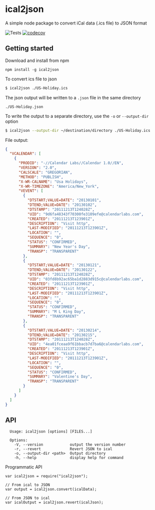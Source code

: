 # ical2json

A simple node package to convert iCal data (.ics file) to JSON format

![Tests](https://github.com/adrianlee44/ical2json/workflows/Tests/badge.svg)
[![codecov](https://codecov.io/gh/adrianlee44/ical2json/graph/badge.svg?token=SIFGIFEB7T)](https://codecov.io/gh/adrianlee44/ical2json)

## Getting started

Download and install from npm

```
npm install -g ical2json
```

To convert ics file to json

```sh
$ ical2json ./US-Holiday.ics
```

The json output will be written to a `.json` file in the same directory

```
./US-Holiday.json
```

To write the output to a separate directory, use the `-o` or `--output-dir` option

```sh
$ ical2json --output-dir ~/destination/directory ./US-Holiday.ics
```

File output:

```json
{
  "VCALENDAR": [
    {
      "PRODID": "-//Calendar Labs//Calendar 1.0//EN",
      "VERSION": "2.0",
      "CALSCALE": "GREGORIAN",
      "METHOD": "PUBLISH",
      "X-WR-CALNAME": "Usa Holidays",
      "X-WR-TIMEZONE": "America/New_York",
      "VEVENT": [
        {
          "DTSTART;VALUE=DATE": "20130101",
          "DTEND;VALUE=DATE": "20130102",
          "DTSTAMP": "20111213T124028Z",
          "UID": "9d6fa48343f70300fe3109efe@calendarlabs.com",
          "CREATED": "20111213T123901Z",
          "DESCRIPTION": "Visit http",
          "LAST-MODIFIED": "20111213T123901Z",
          "LOCATION": "",
          "SEQUENCE": "0",
          "STATUS": "CONFIRMED",
          "SUMMARY": "New Year's Day",
          "TRANSP": "TRANSPARENT"
        },
        {
          "DTSTART;VALUE=DATE": "20130121",
          "DTEND;VALUE=DATE": "20130122",
          "DTSTAMP": "20111213T124028Z",
          "UID": "03fd8b92ac65ba1d2883d915c@calendarlabs.com",
          "CREATED": "20111213T123901Z",
          "DESCRIPTION": "Visit http",
          "LAST-MODIFIED": "20111213T123901Z",
          "LOCATION": "",
          "SEQUENCE": "0",
          "STATUS": "CONFIRMED",
          "SUMMARY": "M L King Day",
          "TRANSP": "TRANSPARENT"
        },
        {
          "DTSTART;VALUE=DATE": "20130214",
          "DTEND;VALUE=DATE": "20130215",
          "DTSTAMP": "20111213T124028Z",
          "UID": "4ea01fceaa9f61bbacb7d7ba6@calendarlabs.com",
          "CREATED": "20111213T123901Z",
          "DESCRIPTION": "Visit http",
          "LAST-MODIFIED": "20111213T123901Z",
          "LOCATION": "",
          "SEQUENCE": "0",
          "STATUS": "CONFIRMED",
          "SUMMARY": "Valentine's Day",
          "TRANSP": "TRANSPARENT"
        }
      ]
    }
  ]
}
```

## API

```
  Usage: ical2json [options] [FILES...]

  Options:
    -V, --version            output the version number
    -r, --revert             Revert JSON to ical
    -o, --output-dir <path>  Output directory
    -h, --help               display help for command
```

Programmatic API

```
var ical2json = require("ical2json");

// From ical to JSON
var output = ical2json.convert(icalData);

// From JSON to ical
var icalOutput = ical2json.revert(icalJson);
```
